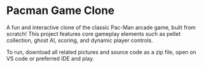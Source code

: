 # Pacman Game Clone
A fun and interactive clone of the classic Pac-Man arcade game, built from scratch! This project features core gameplay elements such as pellet collection, ghost AI, scoring, and dynamic player controls.

To run, download all related pictures and source code as a zip file, open on VS code or preferred IDE and play. 
